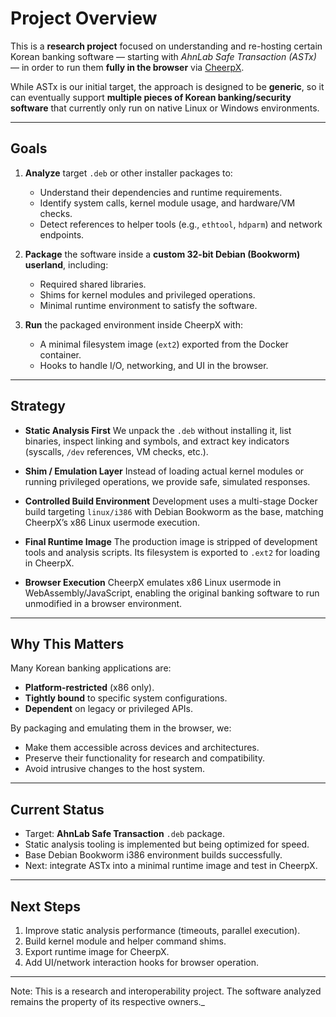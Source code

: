# Project Overview

This is a **research project** focused on understanding and re-hosting certain Korean banking software — starting with _AhnLab Safe Transaction (ASTx)_ — in order to run them **fully in the browser** via [CheerpX](https://leaningtech.com/cheerpx/).

While ASTx is our initial target, the approach is designed to be **generic**, so it can eventually support **multiple pieces of Korean banking/security software** that currently only run on native Linux or Windows environments.

---

## Goals

1. **Analyze** target `.deb` or other installer packages to:

   - Understand their dependencies and runtime requirements.
   - Identify system calls, kernel module usage, and hardware/VM checks.
   - Detect references to helper tools (e.g., `ethtool`, `hdparm`) and network endpoints.

2. **Package** the software inside a **custom 32-bit Debian (Bookworm) userland**, including:

   - Required shared libraries.
   - Shims for kernel modules and privileged operations.
   - Minimal runtime environment to satisfy the software.

3. **Run** the packaged environment inside CheerpX with:
   - A minimal filesystem image (`ext2`) exported from the Docker container.
   - Hooks to handle I/O, networking, and UI in the browser.

---

## Strategy

- **Static Analysis First**
  We unpack the `.deb` without installing it, list binaries, inspect linking and symbols, and extract key indicators (syscalls, `/dev` references, VM checks, etc.).

- **Shim / Emulation Layer**
  Instead of loading actual kernel modules or running privileged operations, we provide safe, simulated responses.

- **Controlled Build Environment**
  Development uses a multi-stage Docker build targeting `linux/i386` with Debian Bookworm as the base, matching CheerpX’s x86 Linux usermode execution.

- **Final Runtime Image**
  The production image is stripped of development tools and analysis scripts.
  Its filesystem is exported to `.ext2` for loading in CheerpX.

- **Browser Execution**
  CheerpX emulates x86 Linux usermode in WebAssembly/JavaScript, enabling the original banking software to run unmodified in a browser environment.

---

## Why This Matters

Many Korean banking applications are:

- **Platform-restricted** (x86 only).
- **Tightly bound** to specific system configurations.
- **Dependent** on legacy or privileged APIs.

By packaging and emulating them in the browser, we:

- Make them accessible across devices and architectures.
- Preserve their functionality for research and compatibility.
- Avoid intrusive changes to the host system.

---

## Current Status

- Target: **AhnLab Safe Transaction** `.deb` package.
- Static analysis tooling is implemented but being optimized for speed.
- Base Debian Bookworm i386 environment builds successfully.
- Next: integrate ASTx into a minimal runtime image and test in CheerpX.

---

## Next Steps

1. Improve static analysis performance (timeouts, parallel execution).
2. Build kernel module and helper command shims.
3. Export runtime image for CheerpX.
4. Add UI/network interaction hooks for browser operation.

---

Note: This is a research and interoperability project.
The software analyzed remains the property of its respective owners.\_
